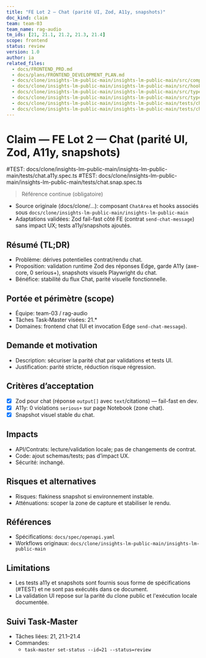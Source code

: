 ```yaml
---
title: "FE Lot 2 — Chat (parité UI, Zod, A11y, snapshots)"
doc_kind: claim
team: team-03
team_name: rag-audio
tm_ids: [21, 21.1, 21.2, 21.3, 21.4]
scope: frontend
status: review
version: 1.0
author: ia
related_files:
  - docs/FRONTEND_PRD.md
  - docs/plans/FRONTEND_DEVELOPMENT_PLAN.md
  - docs/clone/insights-lm-public-main/insights-lm-public-main/src/components/notebook/ChatArea.tsx
  - docs/clone/insights-lm-public-main/insights-lm-public-main/src/hooks/useChatMessages.tsx
  - docs/clone/insights-lm-public-main/insights-lm-public-main/src/types/schemas.ts
  - docs/clone/insights-lm-public-main/insights-lm-public-main/src/types/openapi.d.ts
  - docs/clone/insights-lm-public-main/insights-lm-public-main/tests/chat.a11y.spec.ts
  - docs/clone/insights-lm-public-main/insights-lm-public-main/tests/chat.snap.spec.ts
---
```


# Claim — FE Lot 2 — Chat (parité UI, Zod, A11y, snapshots)

#TEST: docs/clone/insights-lm-public-main/insights-lm-public-main/tests/chat.a11y.spec.ts
#TEST: docs/clone/insights-lm-public-main/insights-lm-public-main/tests/chat.snap.spec.ts

> Référence continue (obligatoire)
- Source originale (docs/clone/...): composant `ChatArea` et hooks associés sous `docs/clone/insights-lm-public-main/insights-lm-public-main`
- Adaptations validées: Zod fail-fast côté FE (contrat `send-chat-message`) sans impact UX; tests a11y/snapshots ajoutés.

## Résumé (TL;DR)

- Problème: dérives potentielles contrat/rendu chat.
- Proposition: validation runtime Zod des réponses Edge, garde A11y (axe-core, 0 serious+), snapshots visuels Playwright du chat.
- Bénéfice: stabilité du flux Chat, parité visuelle fonctionnelle.

## Portée et périmètre (scope)

- Équipe: team-03 / rag-audio
- Tâches Task‑Master visées: 21.*
- Domaines: frontend chat (UI et invocation Edge `send-chat-message`).

## Demande et motivation

- Description: sécuriser la parité chat par validations et tests UI.
- Justification: parité stricte, réduction risque régression.

## Critères d’acceptation

- [x] Zod pour chat (réponse `output[]` avec `text`/citations) — fail-fast en dev.
- [x] A11y: 0 violations `serious+` sur page Notebook (zone chat).
- [x] Snapshot visuel stable du chat.

## Impacts

- API/Contrats: lecture/validation locale; pas de changements de contrat.
- Code: ajout schemas/tests; pas d’impact UX.
- Sécurité: inchangé.

## Risques et alternatives

- Risques: flakiness snapshot si environnement instable.
- Atténuations: scoper la zone de capture et stabiliser le rendu.

## Références

- Spécifications: `docs/spec/openapi.yaml`
- Workflows originaux: `docs/clone/insights-lm-public-main/insights-lm-public-main`

## Limitations

- Les tests a11y et snapshots sont fournis sous forme de spécifications (#TEST) et ne sont pas exécutés dans ce document.
- La validation UI repose sur la parité du clone public et l'exécution locale documentée.

## Suivi Task‑Master

- Tâches liées: 21, 21.1–21.4
- Commandes:
  - `task-master set-status --id=21 --status=review`
